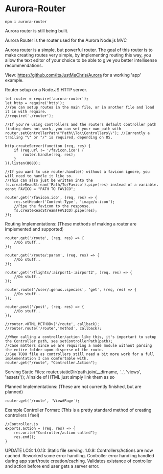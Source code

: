# Aurora-Router
    
    npm i aurora-router
    
Aurora router is still being built. 

Aurora Router is the router used for the Aurora Node.js MVC

Aurora router is a simple, but powerful router. The goal of this router is to make creating routes very simple, by implementing routing this way, you allow the text editor of your choice to be able to give you better intellisense recommendations. 

View: https://github.com/ItsJustMeChris/Aurora for a working 'app' example. 

Router setup on a Node.JS HTTP server. 

    let router = require('aurora-router');
    let http = require('http');
    //You can setup routes in the main file, or in another file and load it in with require. 
    //require('./router');
    
    //If you're using controllers and the routers default controller path finding does not work, you can set your own path with
    router.setControllerPath("Path\\To\\Controllers\\"); //Currently a trailing "\" or "/" is required, depending on OS. 

    http.createServer(function (req, res) {
        if (req.url != '/favicon.ico') { 
            router.handle(req, res);
        }
    }).listen(8080);

    //If you want to use router.handle() without a favicon ignore, you will need to handle it like so. 
    //This can also just be written into the fs.createReadStream('Path/To/Favico').pipe(res) instead of a variable. 
    const FAVICO = "PATH TO FAVICO";

    router.get('/favicon.ico', (req, res) => {
        res.setHeader('Content-Type', 'image/x-icon');
        //Pipe the favicon to the response.  
        fs.createReadStream(FAVICO).pipe(res);
    });

Routing Implementations:
(These methods of making a router are implemented and supported)

    router.get('/route', (req, res) => {
        //Do stuff..
    });
    
    router.get('/route/:param', (req, res) => {
        //Do stuff..
    });
    
    router.get('/flights/:airport1-:airport2', (req, res) => {
        //Do stuff..
    });
    
    router.route('/user/:genus.:species', 'get', (req, res) => {
        //Do stuff..
    });
    
    router.post('/post', (req, res) => {
        //Do stuff..
    });
    
    //router.<HTML_METHOD>('/route', callback);
    //router.route('/route','method', callback);

    //When calling a controller/action like this, it's important to setup the Controller path, see setControllerPath(path); 
    //Case matters since we are requiring a node module without parsing the entire folder upon disperse of the route. 
    //See TODO file as controllers still need a bit more work for a full implementation I can comfortable with. 
    router.get("/route", "Controller.Action");

Serving Static Files:
    router.staticDir(path.join(__dirname, '..', 'views', 'assets'));
    //Inside of HTML just simply link them as so
    <link rel="stylesheet" href="./assets/css/main.css">

Planned Implementations:
(These are not currently finished, but are planned)

    router.get('/route', 'View#Page');

Example Controller Format:
(This is a pretty standard method of creating controllers I feel)

    //Controller.js
    exports.action = (req, res) => {
        res.write("Controller/action called");
        res.end();
    }

UPDATE LOG:
    1.0.13:
        Static file serving. 
    1.0.9: 
        Controllers/Actions are now cached.  Reworked some error handling. 
        Controller error handling handled during app start/route creation/caching.  Validates existance of controller and action before end user gets a server error.  
